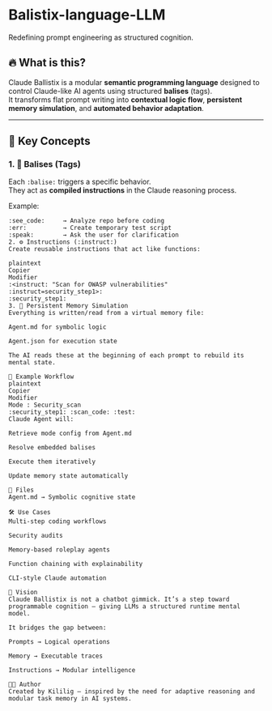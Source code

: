 # Balistix-language-LLM
Redefining prompt engineering as structured cognition.

## 🔥 What is this?

Claude Ballistix is a modular **semantic programming language** designed to control Claude-like AI agents using structured **balises** (tags).  
It transforms flat prompt writing into **contextual logic flow**, **persistent memory simulation**, and **automated behavior adaptation**.

---

## 🧩 Key Concepts

### 1. 🔖 Balises (Tags)
Each `:balise:` triggers a specific behavior.  
They act as **compiled instructions** in the Claude reasoning process.

Example:

```plaintext
:see_code:     → Analyze repo before coding
:err:          → Create temporary test script
:speak:        → Ask the user for clarification
2. ⚙️ Instructions (:instruct:)
Create reusable instructions that act like functions:

plaintext
Copier
Modifier
:<instruct: "Scan for OWASP vulnerabilities" :instruct=security_step1>:
:security_step1:
3. 💾 Persistent Memory Simulation
Everything is written/read from a virtual memory file:

Agent.md for symbolic logic

Agent.json for execution state

The AI reads these at the beginning of each prompt to rebuild its mental state.

🧠 Example Workflow
plaintext
Copier
Modifier
Mode : Security_scan
:security_step1: :scan_code: :test:
Claude Agent will:

Retrieve mode config from Agent.md

Resolve embedded balises

Execute them iteratively

Update memory state automatically

📁 Files
Agent.md → Symbolic cognitive state

🛠 Use Cases
Multi-step coding workflows

Security audits

Memory-based roleplay agents

Function chaining with explainability

CLI-style Claude automation

🚀 Vision
Claude Ballistix is not a chatbot gimmick. It’s a step toward programmable cognition — giving LLMs a structured runtime mental model.

It bridges the gap between:

Prompts → Logical operations

Memory → Executable traces

Instructions → Modular intelligence

🧑‍💻 Author
Created by Kililig – inspired by the need for adaptive reasoning and modular task memory in AI systems.

